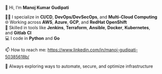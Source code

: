 👋 Hi, I’m **Manoj Kumar Gudipati**

👨‍💻 I specialize in **CI/CD**, **DevOps/DevSecOps**, and **Multi-Cloud Computing**  
🌐 Working across **AWS**, **Azure**, **GCP**, and **RedHat OpenShift**  
🔧 Skilled in tools like **Jenkins**, **Terraform**, **Ansible**, **Docker**, **Kubernetes**, and **Gitlab CI**      
💻 I code in **Python** and **Go**        

📫 How to reach me: https://www.linkedin.com/in/manoj-gudipati-50385618b/         

🚀 Always exploring ways to automate, secure, and optimize infrastructure
<!---
mkumar2307/mkumar2307 is a ✨ special ✨ repository because its `README.md` (this file) appears on your GitHub profile.
You can click the Preview link to take a look at your changes.
--->
